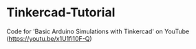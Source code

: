 # Tinkercad-Tutorial
Code for 'Basic Arduino Simulations with Tinkercad' on YouTube (https://youtu.be/x1U1fi10F-Q)
